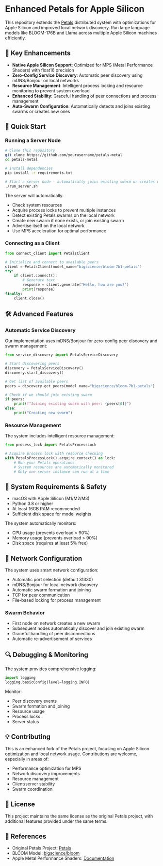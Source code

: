 # Enhanced Petals for Apple Silicon

This repository extends the [Petals](https://github.com/bigscience-workshop/petals) distributed system with optimizations for Apple Silicon and improved local network discovery. Run large language models like BLOOM-176B and Llama across multiple Apple Silicon machines efficiently.

## 🚀 Key Enhancements

- **Native Apple Silicon Support**: Optimized for MPS (Metal Performance Shaders) with float16 precision
- **Zero-Config Service Discovery**: Automatic peer discovery using mDNS/Bonjour on local networks
- **Resource Management**: Intelligent process locking and resource monitoring to prevent system overload
- **Enhanced Stability**: Graceful handling of peer connections and process management
- **Auto-Swarm Configuration**: Automatically detects and joins existing swarms or creates new ones

## 🔧 Quick Start

### Running a Server Node

```bash
# Clone this repository
git clone https://github.com/yourusername/petals-metal
cd petals-metal

# Install dependencies
pip install -r requirements.txt

# Start a server node - automatically joins existing swarm or creates new one
./run_server.sh
```

The server will automatically:
- Check system resources
- Acquire process locks to prevent multiple instances
- Detect existing Petals swarms on the local network
- Create new swarm if none exists, or join existing swarm
- Advertise itself on the local network
- Use MPS acceleration for optimal performance

### Connecting as a Client

```python
from connect_client import PetalsClient

# Initialize and connect to available peers
client = PetalsClient(model_name="bigscience/bloom-7b1-petals")
try:
    if client.connect():
        # Generate text
        response = client.generate("Hello, how are you?")
        print(response)
finally:
    client.close()
```

## 🛠 Advanced Features

### Automatic Service Discovery
Our implementation uses mDNS/Bonjour for zero-config peer discovery and swarm management:
```python
from service_discovery import PetalsServiceDiscovery

# Start discovering peers
discovery = PetalsServiceDiscovery()
discovery.start_discovery()

# Get list of available peers
peers = discovery.get_peers(model_name="bigscience/bloom-7b1-petals")

# Check if we should join existing swarm
if peers:
    print(f"Joining existing swarm with peer: {peers[0]}")
else:
    print("Creating new swarm")
```

### Resource Management
The system includes intelligent resource management:
```python
from process_lock import PetalsProcessLock

# Acquire process lock with resource checking
with PetalsProcessLock().acquire_context() as lock:
    # Run your Petals operations
    # System resources are automatically monitored
    # Only one server instance can run at a time
```

## 🔐 System Requirements & Safety

- macOS with Apple Silicon (M1/M2/M3)
- Python 3.8 or higher
- At least 16GB RAM recommended
- Sufficient disk space for model weights

The system automatically monitors:
- CPU usage (prevents overload > 90%)
- Memory usage (prevents overload > 90%)
- Disk space (requires at least 5% free)

## 🤝 Network Configuration

The system uses smart network configuration:
- Automatic port selection (default 31330)
- mDNS/Bonjour for local network discovery
- Automatic swarm formation and joining
- TCP for peer communication
- File-based locking for process management

### Swarm Behavior
- First node on network creates a new swarm
- Subsequent nodes automatically discover and join existing swarm
- Graceful handling of peer disconnections
- Automatic re-advertisement of services

## 🔍 Debugging & Monitoring

The system provides comprehensive logging:
```python
import logging
logging.basicConfig(level=logging.INFO)
```

Monitor:
- Peer discovery events
- Swarm formation and joining
- Resource usage
- Process locks
- Server status

## 💡 Contributing

This is an enhanced fork of the Petals project, focusing on Apple Silicon optimization and local network usage. Contributions are welcome, especially in areas of:
- Performance optimization for MPS
- Network discovery improvements
- Resource management
- Client/server stability
- Swarm coordination

## 📝 License

This project maintains the same license as the original Petals project, with additional features provided under the same terms.

## 🔗 References

- Original Petals Project: [Petals](https://github.com/bigscience-workshop/petals)
- BLOOM Model: [bigscience/bloom](https://huggingface.co/bigscience/bloom)
- Apple Metal Performance Shaders: [Documentation](https://developer.apple.com/metal/) 